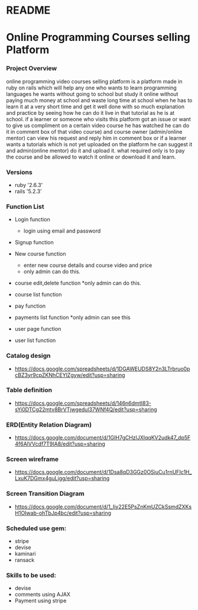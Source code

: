 # README

# Online Programming Courses selling Platform

### Project Overview
  online programming video courses selling platform is a platform made in ruby on rails which will help any one who wants to learn programming languages he wants without going to school but study it online without paying much money at school and waste long time at school when he has to learn it at a very short time and get it well done with so much explanation and practice by seeing how he can do it live in that tutorial as he is at school. if a learner  or someone who visits this platform got an issue or want to give us compliment on a certain video course he has watched he can do it in comment box of that video course) and course owner (admin/online mentor) can view his  request and reply him in comment box or if a learner wants a tutorials which is not yet uploaded on the platform he can suggest it and admin(online mentor) do it and  upload  it. what required only is to pay the course and be allowed to watch it online or download it and learn.

### Versions
  * ruby '2.6.3'
  * rails '5.2.3'

### Function List

 * Login function
   * login using email and password

 * Signup function

 * New course function
   * enter new course details and course video and price
   * only admin can do this.
  
 * course edit,delete function
   *only admin can do this.

 * course list function
  
 * pay function
 
 * payments list function
   *only admin can see this

 * user page function
  
 * user list function     

### Catalog design
 * https://docs.google.com/spreadsheets/d/1DGAWEUDS8Y2n3LTrbruo0pcBZ3yr9cpZKNhCEYlZgyw/edit?usp=sharing
  
### Table definition
 * https://docs.google.com/spreadsheets/d/146n6dmtI83-sYi0DTCg22mtv8BrVTjwgedul37WNf4Q/edit?usp=sharing
  
### ERD(Entity Relation Diagram)  
 * https://docs.google.com/document/d/1GIH7gCHzlJXIqqKV2udk47_dp5F4f6AlVVcdf7T9IA8/edit?usp=sharing

### Screen wireframe
 * https://docs.google.com/document/d/1Dsa8qD3GGz0OSiuCu1rnUFIc1H_LxuK7DGmx4guLjgg/edit?usp=sharing
  
### Screen Transition Diagram
 * https://docs.google.com/document/d/1_Iiy22E5PsZnKmUZCkSsmdZXKsH1OIwab-ohTbJp4bc/edit?usp=sharing

### Scheduled use gem:
 * stripe
 * devise
 * kaminari
 * ransack

### Skills to be used:

 * devise
 * comments using AJAX
 * Payment using stripe
